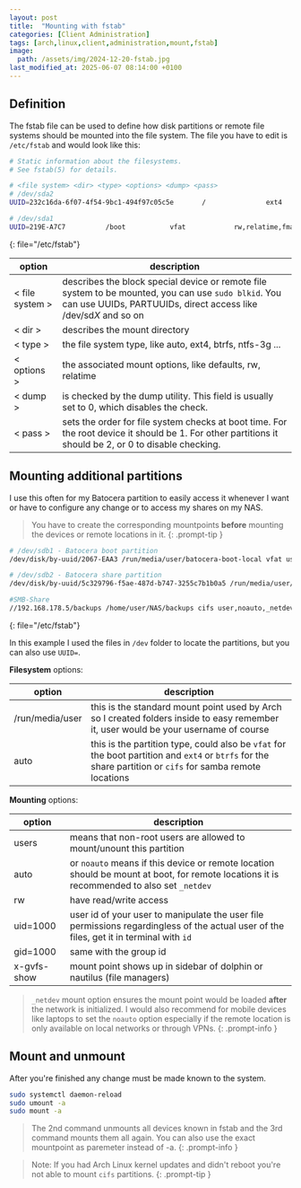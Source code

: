 ```yaml
---
layout: post
title:  "Mounting with fstab"
categories: [Client Administration]
tags: [arch,linux,client,administration,mount,fstab]
image:
  path: /assets/img/2024-12-20-fstab.jpg
last_modified_at: 2025-06-07 08:14:00 +0100
---
```


## Definition
The fstab file can be used to define how disk partitions or remote file systems should be mounted into the file system.
The file you have to edit is `/etc/fstab` and would look like this:
```bash
# Static information about the filesystems.
# See fstab(5) for details.

# <file system> <dir> <type> <options> <dump> <pass>
# /dev/sda2
UUID=232c16da-6f07-4f54-9bc1-494f97c05c5e       /               ext4            rw,relatime     0 1

# /dev/sda1
UUID=219E-A7C7          /boot           vfat            rw,relatime,fmask=0022,dmask=0022,codepage=437,iocharset=ascii,shortname=mixed,utf8,errors=remount-ro       0 2
```
{: file="/etc/fstab"}

| option | description |
| --- | --- |
| < file system > | describes the block special device or remote file system to be mounted, you can use `sudo blkid`. You can use UUIDs, PARTUUIDs, direct access like /dev/sd*X* and so on  |
| < dir > | describes the mount directory |
| < type > | the file system type, like auto, ext4, btrfs, ntfs-3g ... |
| < options > | the associated mount options, like defaults, rw, relatime |
| < dump > | is checked by the dump utility. This field is usually set to 0, which disables the check. |
| < pass > | sets the order for file system checks at boot time. For the root device it should be 1. For other partitions it should be 2, or 0 to disable checking. |


## Mounting additional partitions
I use this often for my Batocera partition to easily access it whenever I want or have to configure any change or to access my shares on my NAS.
> You have to create the corresponding mountpoints **before** mounting the devices or remote locations in it.
{: .prompt-tip }

```bash
# /dev/sdb1 - Batocera boot partition
/dev/disk/by-uuid/2067-EAA3 /run/media/user/batocera-boot-local vfat user,uid=1000,gid=1000,umask=0022,nosuid,nodev,nofail,x-gvfs-show 0 2

# /dev/sdb2 - Batocera share partition
/dev/disk/by-uuid/5c329796-f5ae-487d-b747-3255c7b1b0a5 /run/media/user/batocera-share-local ext4 defaults,nosuid,nodev,nofail,x-gvfs-show 0 2

#SMB-Share
//192.168.178.5/backups /home/user/NAS/backups cifs user,noauto,_netdev,uid=1000,gid=1000,dir_mode=0770,file_mode=0770,credentials=/home/tommy/.smb,iocharset=utf8,vers=3.0 0 0
```
{: file="/etc/fstab"}

In this example I used the files in `/dev` folder to locate the partitions, but you can also use `UUID=`. 

**Filesystem** options:

| option | description |
| --- | --- |
| /run/media/user | this is the standard mount point used by Arch so I created folders inside to easy remember it, user would be your username of course |
| auto | this is the partition type, could also be `vfat` for the boot partition and `ext4` or `btrfs` for the share partition or `cifs` for samba remote locations |

**Mounting** options:

| option | description |
| --- | --- |
| users | means that non-root users are allowed to mount/unount this partition |
| auto | or `noauto` means if this device or remote location should be mount at boot, for remote locations it is recommended to also set `_netdev` |
| rw | have read/write access |
| uid=1000 | user id of your user to manipulate the user file permissions regardingless of the actual user of the files, get it in terminal with `id` |
| gid=1000 | same with the group id |
| x-gvfs-show | mount point shows up in sidebar of dolphin or nautilus (file managers) |

> `_netdev` mount option ensures the mount point would be loaded **after** the network is initialized. I would also recommend for mobile devices like laptops to  set the `noauto` option especially if the remote location is only available on local networks or through VPNs.
{: .prompt-info }

## Mount and unmount
After you're finished any change must be made known to the system.
```bash
sudo systemctl daemon-reload
sudo umount -a
sudo mount -a
```

> The 2nd command unmounts all devices known in fstab and the 3rd command mounts them all again. You can also use the exact mountpoint as paremeter instead of -a.
{: .prompt-info }

> Note: If you had Arch Linux kernel updates and didn't reboot you're not able to mount `cifs` partitions.
{: .prompt-tip }
